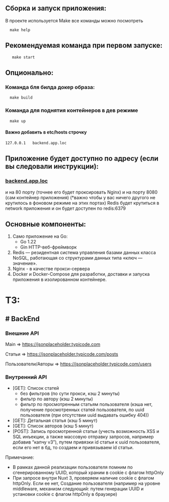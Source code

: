 ##  Сборка и запуск приложения:
В проекте используется Make все команды можно посмотреть 
```shell
  make help 
```
## Рекомендуемая команда при первом запуске:
```shell
   make start
```

## Опционально:

### Команда бля билда докер образа:
```shell
  make build
```
### Команда для поднятия контейнеров в дев режиме
```shell
  make up
```

#### Важно добавить в **etc/hosts** строчку
```
127.0.0.1   backend.app.loc
```

## Приложение будет доступно по адресу (если вы следовали инструкции):
### [backend.app.loc](http://backend.app.loc)

и на 80 порту (точнее его будет проксировать Nginx) и на порту 8080 (сам контейнер приложения)
(*важно чтобы у вас ничего другого не крутилось в фоновом режиме на этих портах)
Redis будет крутиться в network приложения и он будет доступен по redis:6379

## Основные компоненты:
1. Само приложение на Go:
   * Go 1.22
   * Gin  HTTP-веб-фреймворк
2. Redis — резидентная система управления базами данных класса NoSQL, работающая со структурами данных типа «ключ — значение».
3. Nginx - в качестве прокси-сервера
4. Docker и Docker-Compose  для разработки, доставки и запуска приложения в изолированном контейнере.

# ТЗ:
## # BackEnd

### Внешние API

Main ⇒ https://jsonplaceholder.typicode.com

Статьи ⇒ https://jsonplaceholder.typicode.com/posts

Пользователи/Авторы ⇒ https://jsonplaceholder.typicode.com/users

### Внутренний API

- [GET]: Список статей
   - без фильтров (по сути прокси, кэш 2 минуты)
   - фильтр по автору (кэш 2 минуты)
   - фильтр по просмотренным статьям пользователя (кэша нет, получение просмотренных статей пользователя, по uuid пользователя (при отсутствии uuid выдавать ошибку 404))
- [GET]: Детальная статья (кэш 5 минут)
- [GET]: Список авторов (кэш 5 минут)
- [POST]: Запись просмотренной статьи (учесть возможность XSS и SQL инъекции, а также массовую отправку запросов, например добавив “капчу v3”),  путем привязки id статьи к uuid пользователя, если его нет в бд, то создаем и привязываем id статьи.

Примечание:

- В рамках данной реализации пользователя помним по сгенерированному UUID, который храним в cookie с флагом httpOnly
- При запросе внутри Nuxt 3, проверяем наличие cookie c флагом httpOnly. Если ее нет, Создание пользователя (например на уровне middleware, механизм следующий: путем генерации UUID и установки cookie с флагом httpOnly в браузере)